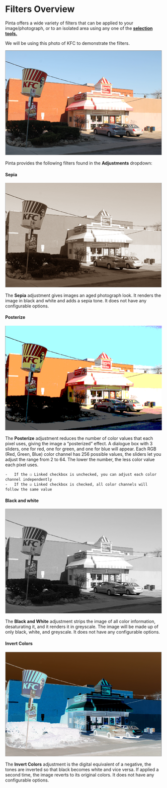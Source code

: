 # Filters Overview
Pinta offers a wide variety of filters that can be applied to your image/photograph, or to an isolated area using any one of the [**selection tools.**](select_overview.md)

We will be using this photo of KFC to demonstrate the filters. 

![kfcoriginal](img/kfcoriginal.PNG)

Pinta provides the following filters found in the **Adjustments** dropdown:

#### Sepia

![kfcsepia](img/kfcsepia.PNG)


The **Sepia** adjustment gives images an aged photograph look. It renders the image in black and white and adds a sepia tone. It does not have any configurable options. 



#### Posterize

![kfcposterize](img/kfcposterize.PNG)


The **Posterize** adjustment reduces the number of color values that each pixel uses, giving the image a “posterized” effect. A dialogue box with 3 sliders, one for red, one for green, and one for blue will appear. Each RGB (Red, Green, Blue) color channel has 256 possible values, the sliders let you adjust the range from 2 to 64. The lower the number, the less color value each pixel uses.

    -   If the ☐ Linked checkbox is unchecked, you can adjust each color channel independently
    -   If the ☑ Linked checkbox is checked, all color channels will follow the same value

#### Black and white

![kfcbw](img/kfcbw.PNG)

The **Black and White** adjustment strips the image of all color information, desaturating it, and it renders it in greyscale. The image will be made up of only black, white, and greyscale. It does not have any configurable options. 

#### Invert Colors

![kfcinvert](img/kfcinvert.PNG)

The **Invert Colors** adjustment is the digital equivalent of a negative, the tones are inverted so that black becomes white and vice versa. If applied a second time, the image reverts to its original colors. It does not have any configurable options. 


